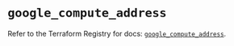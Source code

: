 # `google_compute_address`

Refer to the Terraform Registry for docs: [`google_compute_address`](https://registry.terraform.io/providers/hashicorp/google/6.36.0/docs/resources/compute_address).

